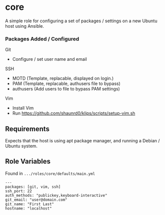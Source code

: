core
=========

A simple role for configuring a set of packages / settings on a new Ubuntu host using Ansible.

### Packages Added / Configured

Git
 - Configure / set user name and email

SSH
 - MOTD (Template, replacable, displayed on login.)
 - PAM (Template, replacable, authusers file to bypass)
 - authusers (Add users to file to bypass PAM settings)

Vim
 - Install Vim
 - Run https://github.com/shaunrd0/klips/scripts/setup-vim.sh

Requirements
------------

Expects that the host is using apt package manager, and running a Debian / Ubuntu system. 

Role Variables
--------------

Found in `.../roles/core/defaults/main.yml`
```
---
packages: [git, vim, ssh]
ssh_port: 22
auth_methods: "publickey,keyboard-interactive"
git_email: "user@domain.com"
git_name: "First Last"
hostname: "localhost"
domain_name: "www.localhost.com"
```

#### Basic package installation variable - 

packages - A list of packages to install when running core configuration. Add package to this list and it will be installed on your new host. Further configuration will need to be done manually, unless the role is modified otherwise.

#### SSH Configuration Variables - 

ssh_port - The port to configure SSH to listen on

auth_methods - Authentication methods to allow SSH base configuration to use. Otherwise, specify a match within the sshd_config

#### MOTD Configuration Variables - 

hostname - The hostname of the box you are using, used in the MOTD for a host-specific greeting, so you know which host you are logged into when glancing between terminals.

domain_name - The domain name, if available, associated with this host.

#### Git Configuration Variables - 

git_email - Email address to configure with Git

git_name - Full name to configure with Git (First Last || Shaun Reed)

Example Playbook
----------------

After configuring the appropriate variables in `.../defaults/main.yml`, create the following play.yml and run `ansible-playbook play.yml` after setting the correct hosts in your `/etc/ansible/hosts` file.

```
---
- hosts: core
  become: yes
  roles:
  - core
```

Feel free to rename play.yml, hosts group name, etc. Just be sure it reflects to your settings in the related files.

